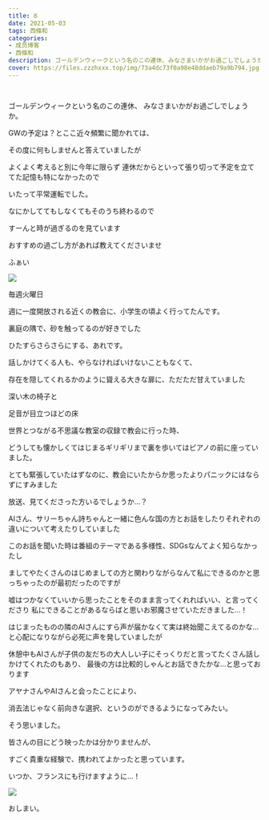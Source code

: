 ```yaml
---
title: ᘜ
date: 2021-05-03
tags: 西條和
categories: 
- 成员博客
- 西條和
description: ゴールデンウィークという名のこの連休、みなさまいかがお過ごしでしょうか。GWの予定は？とここ近々頻繁に聞かれては...
cover: https://files.zzzhxxx.top/img/73a4dc73f0a98e48ddaeb79a9b794.jpg 
---
```


        ﻿





















ゴールデンウィークという名のこの連休、
みなさまいかがお過ごしでしょうか。



















GWの予定は？とここ近々頻繁に聞かれては、









その度に何もしませんと答えていましたが














よくよく考えると別に今年に限らず
連休だからといって張り切って予定を立ててた記憶も特になかったので














いたって平常運転でした。
















なにかしててもしなくてもそのうち終わるので







すーんと時が過ぎるのを見ています

















おすすめの過ごし方があれば教えてくださいませ

































ふぁい

![](https://files.zzzhxxx.top/img/73a4dc73f0a98e48ddaeb79a9b794.jpg)














毎週火曜日



































週に一度開放される近くの教会に、小学生の頃よく行ってたんです。


















裏庭の隅で、砂を触ってるのが好きでした















ひたすらさらさらにする、あれです。





























話しかけてくる人も、やらなければいけないこともなくて、























存在を隠してくれるかのように聳える大きな扉に、ただただ甘えていました




















深い木の椅子と




足音が目立つほどの床
































世界とつながる不思議な教室の収録で教会に行った時、


どうしても懐かしくてはじまるギリギリまで裏を歩いてはピアノの前に座っていました。























とても緊張していたはずなのに、教会にいたからか思ったよりパニックにはならずにすみました



























放送、見てくださった方いるでしょうか…？



















AIさん、サリーちゃん詩ちゃんと一緒に色んな国の方とお話をしたりそれぞれの違いについて考えたりしていました











このお話を聞いた時は番組のテーマである多様性、SDGsなんてよく知らなかったし

ましてやたくさんのはじめましての方と関わりながらなんて私にできるのかと思っちゃったのが最初だったのですが














嘘はつかなくていいから思ったことをそのまま言ってくれればいい、と言ってくださり
私にできることがあるならばと思いお邪魔させていただきました…！




















はじまったものの隣のAIさんにすら声が届かなくて実は終始聞こえてるのかな…と心配になりながら必死に声を発していましたが













休憩中もAIさんが子供の友だちの大人しい子にそっくりだと言ってたくさん話しかけてくれたのもあり、
最後の方は比較的しゃんとお話できたかな…と思っております












アヤナさんやAIさんと会ったことにより、



消去法じゃなく前向きな選択、というのができるようになってみたい。

そう思いました。
















皆さんの目にどう映ったかは分かりませんが、

すごく貴重な経験で、携われてよかったと思っています。























いつか、フランスにも行けますように…！





















![](https://files.zzzhxxx.top/img/73a4dc73f0a98e48ddaeb79a9b794-01.jpg)




















おしまい。


